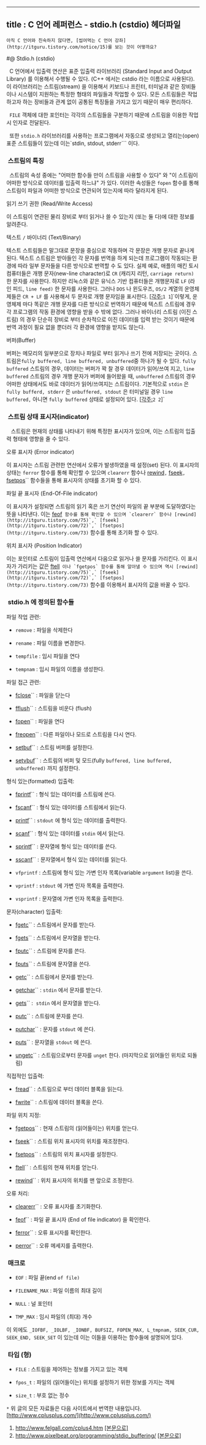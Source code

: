----------------
title : C 언어 레퍼런스 - stdio.h (cstdio) 헤더파일
--------------




```warning
아직 C 언어와 친숙하지 않다면, [씹어먹는 C 언어 강좌](http://itguru.tistory.com/notice/15)를 보는 것이 어떻까요?
```

#@ Stdio.h (cstdio)

  C 언어에서 입출력 연산은 표준 입출력 라이브러리 (Standard Input and Output Library) 를 이용해서 수행될 수 있다. (C++ 에서는 cstdio 라는 이름으로 사용된다). 이 라이브러리는 스트림(stream) 을 이용해서 키보드나 프린터, 터미널과 같은 장비들이나 시스템이 지원하는 특정한 형태의 파일들과 작업할 수 있다. 모든 스트림들은 작업하고자 하는 장비들과 관계 없이 공통된 특징들을 가지고 있기 때문이 매우 편리하다.

  `FILE` 객체에 대한 포인터는 각각의 스트림들을 구분하기 때문에 스트림을 이용한 작업시 인자로 전달된다.

  또한 `stdio.h` 라이브러리를 사용하는 프로그램에서 자동으로 생성되고 열리는(open) 표준 스트림들이 있는데 이는`stdin, stdout, stderr``` 이다.



###  스트림의 특징




  스트림의 속성 중에는 "어떠한 함수들 만이 스트림을 사용할 수 있다" 와 "이 스트림이 어떠한 방식으로 데이터를 입출력 하느냐" 가 있다. 이러한 속성들은 `fopen` 함수를 통해 스트림이 파일과 어떠한 방식으로 연관되어 있는지에 따라 달라지게 된다.

읽기 쓰기 권한 (Read/Write Access)

이 스트림이 연관된 물리 장비로 부터 읽거나 쓸 수 있는지 (또는 둘 다)에 대한 정보를 알려준다.

텍스트 `/` 바이너리 (Text/Binary)

텍스트 스트림들은 말그대로 문장을 중심으로 작동하며 각 문장은 개행 문자로 끝나게 된다. 텍스트 스트림은 받아들인 각 문자를 번역을 하게 되는데 프로그램이 작동되는 환경에 따라 일부 문자들을 다른 방식으로 번역할 수 도 있다. 실제 예로, 애플의 매킨 토시 컴퓨터들은 개행 문자(new-line character)로 `CR` (캐리지 리턴, `carriage return)` 한 문자를 사용한다. 하지만 리눅스와 같은 유닉스 기반 컴퓨터들은 개행문자로 `LF` (라인 피드, `line feed)` 한 문자를 사용한다. 그러나 `DOS` 나 윈도우즈, `OS/2` 계열의 운영체제들은 `CR + LF` 를 사용해서 두 문자로 개행 문자임을 표시한다. [[각주:](#footnote_34_1)`1 1`]`이렇게, 운영체제 마다 똑같은 개행 문자를 다른 방식으로 번역하기 때문에 텍스트 스트림에 경우 각 프로그램의 작동 환경에 영향을 받을 수 밖에 없다. 그러나 바이너리 스트림 (이진 스트림) 의 경우 단순히 장비로 부터 순차적으로 이진 데이터를 입력 받는 것이기 때문에 번역 과정이 필요 없을 뿐더러 각 환경에 영향을 받지도 않는다.

버퍼(Buffer)

버퍼는 메모리의 일부분으로 장치나 파일로 부터 읽거나 쓰기 전에 저장되는 곳이다. 스트림은`fully buffered, line buffered, unbuffered`중 하나가 될 수 있다. `fully buffered` 스트림의 경우, 데이터는 버퍼가 꽉 찰 경우 데이터가 읽어/쓰여 지고, `line buffered` 스트림의 경우 개행 문자가 버퍼에 들어왔을 때, `unbuffered` 스트림의 경우 어떠한 상태에서도 바로 데이터가 읽어/쓰여지는 스트림이다. 기본적으로 `stdin` 은 `fully bufferd, stderr` 은 `unbuffered, stdout` 은 터미널일 경우 `line buffered,` 아니면 `fully buffered` 상태로 설정되어 있다. [[각주:](#footnote_34_2)`2 2`]`


###  스트림 상태 표시자(indicator)



   스트림은 현재의 상태를 나타내기 위해 특정한 표시자가 있으며, 이는 스트림의 입출력 형태에 영향을 줄 수 있다.

오류 표시자 (Error indicator)

이 표시자는 스트림 관련한 연산에서 오류가 발생하였을 때 설정(set) 된다. 이 표시자의 상태는 `ferror` 함수를 통해 확인할 수 있으며 `clearerr` 함수나 [rewind](http://itguru.tistory.com/75)`,` [fseek](http://itguru.tistory.com/72)`,` [fsetpos](http://itguru.tistory.com/73)`` 함수들을 통해 표시자의 상태를 초기화 할 수 있다.

파일 끝 표시자 (End-Of-File indicator)

이 표시자가 설정되면 스트림의 읽기 혹은 쓰기 연산이 파일의 끝 부분에 도달하였다는 뜻을 나타낸다. 이는 [feof](http://itguru.tistory.com/51)`` 함수를 통해 확인할 수 있으며 `clearerr` 함수나 [rewind](http://itguru.tistory.com/75)`,` [fseek](http://itguru.tistory.com/72)`,` [fsetpos](http://itguru.tistory.com/73)`` 함수를 통해 초기화 할 수 있다.

위치 표시자 (Position Indicator)

이는 포인터로 스트림이 입출력 연산에서 다음으로 읽거나 쓸 문자를 가리킨다. 이 표시자가 가리키는 값은 [ftell](http://itguru.tistory.com/74)`` 이나 `fgetpos` 함수를 통해 알아낼 수 있으며 역시 [rewind](http://itguru.tistory.com/75)`,` [fseek](http://itguru.tistory.com/72)`,` [fsetpos](http://itguru.tistory.com/73)`` 함수를 이용해서 표시자의 값을 바꿀 수 있다.




###  stdio.h 에 정의된 함수들




파일 작업 관련:


* `remove` : 파일을 삭제한다

* `rename` : 파일 이름을 변경한다.

* `tempfile` : 임시 파일을 연다

* `tempnam` : 임시 파일의 이름을 생성한다.


파일 접근 관련:


*  [fclose](http://itguru.tistory.com/54)`` : 파일을 닫는다

*  [fflush](http://itguru.tistory.com/57)`` : 스트림을 비운다 (flush)

*  [fopen](http://itguru.tistory.com/58)`` : 파일을 연다

*  [freopen](http://itguru.tistory.com/59)`` : 다른 파일이나 모드로 스트림을 다시 연다.

*  [setbuf](http://itguru.tistory.com/61)`` : 스트림 버퍼를 설정한다.

*  [setvbuf](http://itguru.tistory.com/62)`` : 스트림의 버퍼 및 모드(fully `buffered, line buffered, unbuffered)` 까지 설정한다.


형식 있는(formatted) 입출력:


*  [fprintf](http://itguru.tistory.com/64)`` : 형식 있는 데이터를 스트림에 쓴다.

*  [fscanf](http://itguru.tistory.com/65)`` : 형식 있는 데이터를 스트림에서 읽는다.

*  [printf](http://itguru.tistory.com/35)`` : `stdout` 에 형식 있는 데이터를 출력한다.

*  [scanf](http://itguru.tistory.com/36)`` : 형식 있는 데이터를 `stdin` 에서 읽는다.

*  [sprintf](http://itguru.tistory.com/66)`` : 문자열에 형식 있는 데이터를 쓴다.

*  [sscanf](http://itguru.tistory.com/67)`` : 문자열에서 형식 있는 데이터를 읽는다.

* `vfprintf` : 스트림에 형식 있는 가변 인자 목록(variable `argument` list)을 쓴다.

* `vprintf` : `stdout` 에 가변 인자 목록을 출력한다.

* `vsprintf` : 문자열에 가변 인자 목록을 출력한다.


문자(character) 입출력:


*  [fgetc](http://itguru.tistory.com/37)`` : 스트림에서 문자를 받는다.



*  [fgets](http://itguru.tistory.com/38)`` : 스트림에서 문자열을 받는다.



*  [fputc](http://itguru.tistory.com/39)`` : 스트림에 문자를 쓴다.

*  [fputs](http://itguru.tistory.com/40)`` : 스트림에 문자열을 쓴다.

*  [getc](http://itguru.tistory.com/41)`` : 스트림에서 문자를 받는다.



*  [getchar](http://itguru.tistory.com/44)`` : `stdin` 에서 문자를 받는다.

*  [gets](http://itguru.tistory.com/45)`` :  `stdin` 에서 문자열을 받는다.



*  [putc](http://itguru.tistory.com/46)`` : 스트림에 문자를 쓴다.

*  [putchar](http://itguru.tistory.com/47)`` : 문자를 `stdout` 에 쓴다.



*  [puts](http://itguru.tistory.com/48)`` : 문자열을 `stdout` 에 쓴다.

*  [ungetc](http://itguru.tistory.com/49)`` : 스트림으로부터 문자를 `unget` 한다. (마지막으로 읽어들인 위치로 되돌림)


직접적인 입출력:


*  [fread](http://itguru.tistory.com/68)`` : 스트림으로 부터 데이터 블록을 읽는다.

*  [fwrite](http://itguru.tistory.com/69)`` : 스트림에 데이터 블록을 쓴다.


파일 위치 지정:


*  [fgetpos](http://itguru.tistory.com/70)`` : 현재 스트림의 (읽어들이는) 위치를 얻는다.

*  [fseek](http://itguru.tistory.com/72)`` : 스트림 위치 표시자의 위치를 재조정한다.

*  [fsetpos](http://itguru.tistory.com/73)`` : 스트림의 위치 표시자를 설정한다.

*  [ftell](http://itguru.tistory.com/74)`` : 스트림의 현재 위치를 얻는다.

*  [rewind](http://itguru.tistory.com/75)`` : 위치 표시자의 위치를 맨 앞으로 조정한다.


오류 처리:


*  [clearerr](http://itguru.tistory.com/50)`` : 오류 표시자를 초기화한다.



*  [feof](http://itguru.tistory.com/51)`` : 파일 끝 표시자 (End of file indicator) 을 확인한다.

*  [ferror](http://itguru.tistory.com/52)`` : 오류 표시자를 확인한다.

*  [perror](http://itguru.tistory.com/53)`` : 오류 메세지를 출력한다.




###  매크로






* `EOF` : 파일 끝(end `of file)`



* `FILENAME_MAX` : 파일 이름의 최대 길이

* `NULL` : 널 포인터



* `TMP_MAX` : 임시 파일의 (최대) 개수

이 외에도 `_IOFBF, _IOLBF, _IONBF, BUFSIZ, FOPEN_MAX, L_tmpnam, SEEK_CUR, SEEK_END, SEEK_SET` 이 있는데 이는 이들을 이용하는 함수들에 설명되어 있다.





###  타입 (형)





* `FILE` : 스트림을 제어하는 정보를 가지고 있는 객체

* `fpos_t` : 파일의 (읽어들이는) 위치를 설정하기 위한 정보를 가지는 객체

* `size_t` : 부호 없는 정수


`*` 위 글의 모든 자료들은 다음 사이트에서 번역한 내용입니다. [http://www.cplusplus.com/](http://www.cplusplus.com/)


1. http://www.felgall.com/cplus4.htm
 [[본문으로]](#footnote_link_34_1)
1. http://www.pixelbeat.org/programming/stdio_buffering/
 [[본문으로]](#footnote_link_34_2)




